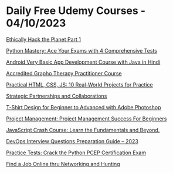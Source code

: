 # Daily Free Udemy Courses - 04/10/2023

[Ethically Hack the Planet Part 1](https://www.udemy.com/course/ethically-hack-the-planet-part-1/?couponCode=TSHACKEROCT2)
[Python Mastery: Ace Your Exams with 4 Comprehensive Tests](https://www.udemy.com/course/python-mastery-ace-your-exams-with-4-comprehensive-tests/?couponCode=0KE41B)
[Android Very Basic App Development Course with Java in Hindi](https://www.udemy.com/course/android-very-basic-app-development-course-with-java-in-hindi/?couponCode=2145C498FC62EA8C4F6C)
[Accredited Grapho Therapy Practitioner Course](https://www.udemy.com/course/accredited-grapho-therapy-practitioner-course/?couponCode=D40C2296B35ACD91A518)
[Practical HTML, CSS, JS: 10 Real-World Projects for Practice](https://www.udemy.com/course/10-html-css-js-projects-html5-css3-and-vanilla-javascript/?couponCode=B439CAF04427CCA73186)
[Strategic Partnerships and Collaborations](https://www.udemy.com/course/strategic-partnerships-and-collaborations/?couponCode=STRATEGICPARTNER29)
[T-Shirt Design for Beginner to Advanced with Adobe Photoshop](https://www.udemy.com/course/t-shirt-design-for-beginner-to-advanced-with-adobe-photoshop/?couponCode=BF4449B9A8856216C1EF)
[Project Management: Project Management Success For Beginners](https://www.udemy.com/course/project-management-starter-guide/?couponCode=OCTOBER2023)
[JavaScript Crash Course: Learn the Fundamentals and Beyond.](https://www.udemy.com/course/javascript-crash-course-bootcamp-projects/?couponCode=A431420BEC30A8A36540)
[DevOps Interview Questions Preparation Guide – 2023](https://www.udemy.com/course/devops-interview-questions-preparation-guide/?couponCode=452502482BC68FE74FAD)
[Practice Tests: Crack the Python PCEP Certification Exam](https://www.udemy.com/course/practice-tests-crack-the-python-pcep-certification-exam/?couponCode=UXOQZE)
[Find a Job Online thru Networking and Hunting](https://www.udemy.com/course/how-to-get-calls-for-an-interview-for-a-desired-role/?couponCode=144FC41B4259F296C1E3)
